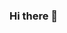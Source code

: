 ### Hi there 👋

<!--
**WallerJhonatan/WallerJhonatan** is a ✨ _special_ ✨ repository because its `README.md` (this file) appears on your GitHub profile.

Hi, nice to meet you.

## Social medias

[<img src="https://cdn0.iconfinder.com/data/icons/social-media-2091/100/social-06-256.png" width="40rem" alt="Profile" title="Profile"/>](https://www.linkedin.com/in/WallerJhonatan/)

## &#x1f4c8; GitHub Stats

<br>

<a href="https://github.com/WallerJhonatan">
  <img align="center" style="margin:0.5rem" src="https://github-readme-stats.vercel.app/api/top-langs/?username=WallerJhonatan&hide=html,css&title_color=ffffff&text_color=c9cacc&icon_color=4AB197&bg_color=1A2B34" />
</a>

<a href="https://github.com/WallerJhonatan">
  <img align="center" style="margin:0.5rem" src="https://github-readme-stats.vercel.app/api?username=WallerJhonatan&show_icons=true&line_height=27&count_private=true&title_color=ffffff&text_color=c9cacc&icon_color=4AB097&bg_color=1A2B34" alt="Martin's GitHub Stats" />
</a>

<br>
<br>

## Youtube videos

<!-- BLOG-POST-LIST:START -->
<!-- BLOG-POST-LIST:END -->
